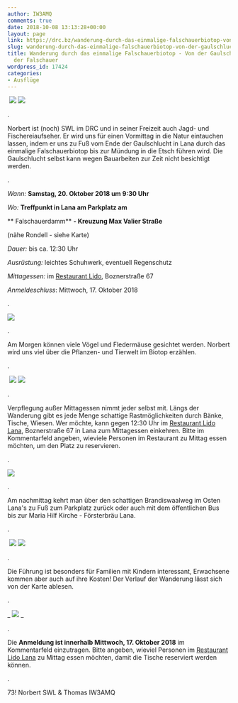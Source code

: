 ```yaml
---
author: IW3AMQ
comments: true
date: 2018-10-08 13:13:28+00:00
layout: page
link: https://drc.bz/wanderung-durch-das-einmalige-falschauerbiotop-von-der-gaulschlucht-zur-muendung-der-falschauer/
slug: wanderung-durch-das-einmalige-falschauerbiotop-von-der-gaulschlucht-zur-muendung-der-falschauer
title: Wanderung durch das einmalige Falschauerbiotop - Von der Gaulschlucht zur Mündung
  der Falschauer
wordpress_id: 17424
categories:
- Ausflüge
---
```


 ![](https://drc.bz/wp-content/uploads/2018/06/002.jpg) ![](https://drc.bz/wp-content/uploads/2018/06/csm_DSC01160__99224ab65a-300x188.jpg)




.




Norbert ist (noch) SWL im DRC und in seiner Freizeit auch Jagd- und Fischereiaufseher. Er wird uns für einen Vormittag in die Natur eintauchen lassen, indem er uns zu Fuß vom Ende der Gaulschlucht in Lana durch das einmalige Falschauerbiotop bis zur Mündung in die Etsch führen wird. Die Gaulschlucht selbst kann wegen Bauarbeiten zur Zeit nicht besichtigt werden.




.




_Wann:_ **Samstag, 20. Oktober 2018 um 9:30 Uhr**




_Wo:_ **Treffpunkt in Lana am Parkplatz am**




** Falschauerdamm** **- Kreuzung Max Valier Straße**




(nähe Rondell - siehe Karte)




_Dauer:_ bis ca. 12:30 Uhr




_Ausrüstung:_ leichtes Schuhwerk, eventuell Regenschutz




_Mittagessen:_ im [Restaurant Lido](http://lido-lana.com/restaurant/), Boznerstraße 67




_Anmeldeschluss_: Mittwoch, 17. Oktober 2018




.




_![](https://drc.bz/wp-content/uploads/2018/06/Parkplatz-Lana-Valierstrasse-1024x702.jpg)_




.




Am Morgen können viele Vögel und Fledermäuse gesichtet werden. Norbert wird uns viel über die Pflanzen- und Tierwelt im Biotop erzählen.




.




 ![](https://drc.bz/wp-content/uploads/2018/06/007-300x150.jpg) ![](https://drc.bz/wp-content/uploads/2018/06/preview-300x201.jpg)




.




Verpflegung außer Mittagessen nimmt jeder selbst mit. Längs der Wanderung gibt es jede Menge schattige Rastmöglichkeiten durch Bänke, Tische, Wiesen. Wer möchte, kann gegen 12:30 Uhr im [Restaurant Lido Lana](http://lido-lana.com/restaurant/), Boznerstraße 67 in Lana zum Mittagessen einkehren. Bitte im Kommentarfeld angeben, wieviele Personen im Restaurant zu Mittag essen möchten, um den Platz zu reservieren.




.




![](https://drc.bz/wp-content/uploads/2018/06/lido-lana-300x200.jpg)




.




Am nachmittag kehrt man über den schattigen Brandiswaalweg im Osten Lana's zu Fuß zum Parkplatz zurück oder auch mit dem öffentlichen Bus bis zur Maria Hilf Kirche - Försterbräu Lana.




.




 ![](https://drc.bz/wp-content/uploads/2018/06/003-300x150.jpg) ![](https://drc.bz/wp-content/uploads/2018/06/004-300x150.jpg)




.




Die Führung ist besonders für Familien mit Kindern interessant, Erwachsene kommen aber auch auf ihre Kosten! Der Verlauf der Wanderung lässt sich von der Karte ablesen.




.




_ ![](https://drc.bz/wp-content/uploads/2018/06/Runde-Lana-1024x636.jpg) _




.




Die **Anmeldung ist innerhalb Mittwoch, 17. Oktober 2018** im Kommentarfeld einzutragen. Bitte angeben, wieviel Personen im [Restaurant Lido Lana](http://lido-lana.com/restaurant/) zu Mittag essen möchten, damit die Tische reserviert werden können.




.




73! Norbert SWL & Thomas IW3AMQ
